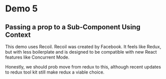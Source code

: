 # Demo 5
## Passing a prop to a Sub-Component Using Context

This demo uses Recoil. Recoil was created by Facebook. It feels like Redux, but with less boilerplate and is designed to be compatible with new React features like Concurrent Mode.

Honestly, we should prob move from redux to this, although recent updates to redux tool kit still make redux a viable choice.
